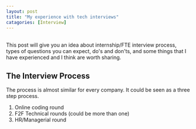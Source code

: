 ```yaml
---
layout: post
title: "My experience with tech interviews"
catagories: [Interview]
---
```

<br>
This post will give you an idea about internship/FTE interview process, types of questions you can expect, do's and don'ts, and some things that I have experienced and I think are worth sharing.  



## The Interview Process
The process is almost similar for every company. It could be seen as a three step process.
1. Online coding round
2. F2F Technical rounds (could be more than one)
3. HR/Managerial round

<br>

